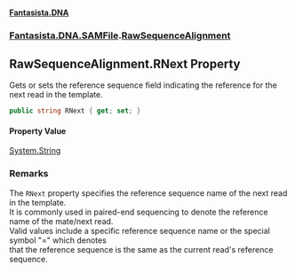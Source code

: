#### [Fantasista.DNA](index.md 'index')
### [Fantasista.DNA.SAMFile](Fantasista.DNA.SAMFile.md 'Fantasista.DNA.SAMFile').[RawSequenceAlignment](Fantasista.DNA.SAMFile.RawSequenceAlignment.md 'Fantasista.DNA.SAMFile.RawSequenceAlignment')

## RawSequenceAlignment.RNext Property

Gets or sets the reference sequence field indicating the reference for the next read in the template.

```csharp
public string RNext { get; set; }
```

#### Property Value
[System.String](https://docs.microsoft.com/en-us/dotnet/api/System.String 'System.String')

### Remarks
The `RNext` property specifies the reference sequence name of the next read in the template.  
It is commonly used in paired-end sequencing to denote the reference name of the mate/next read.  
Valid values include a specific reference sequence name or the special symbol "=" which denotes  
that the reference sequence is the same as the current read's reference sequence.